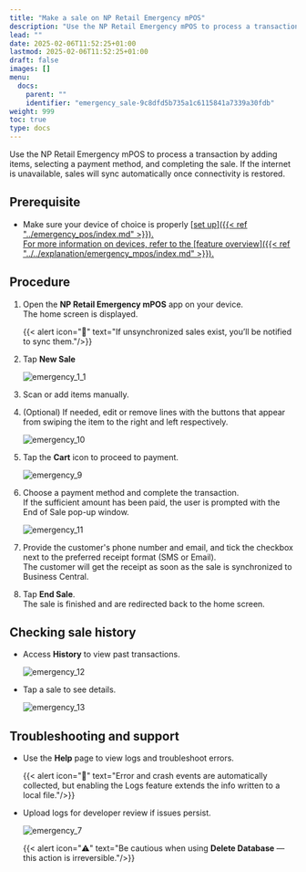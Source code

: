 ```yaml
---
title: "Make a sale on NP Retail Emergency mPOS"
description: "Use the NP Retail Emergency mPOS to process a transaction by adding items, selecting a payment method, and completing the sale. If the internet is unavailable, sales will sync automatically once connectivity is restored."
lead: ""
date: 2025-02-06T11:52:25+01:00
lastmod: 2025-02-06T11:52:25+01:00
draft: false
images: []
menu:
  docs:
    parent: ""
    identifier: "emergency_sale-9c8dfd5b735a1c6115841a7339a30fdb"
weight: 999
toc: true
type: docs
---
```


Use the NP Retail Emergency mPOS to process a transaction by adding items, selecting a payment method, and completing the sale. If the internet is unavailable, sales will sync automatically once connectivity is restored.

## Prerequisite

- Make sure your device of choice is properly [<ins>set up<ins>]({{< ref "../emergency_pos/index.md" >}}).      
  For more information on devices, refer to the [<ins>feature overview<ins>]({{< ref "../../explanation/emergency_mpos/index.md" >}}).

## Procedure

1. Open the **NP Retail Emergency mPOS** app on your device.      
   The home screen is displayed.

    {{< alert icon="📝" text="If unsynchronized sales exist, you’ll be notified to sync them."/>}}

2. Tap **New Sale**

   ![emergency_1_1](Images/emergency_1_1.png)

3. Scan or add items manually.
4. (Optional) If needed, edit or remove lines with the buttons that appear from swiping the item to the right and left respectively.

     ![emergency_10](Images/emergency_10.png)

5. Tap the **Cart** icon to proceed to payment.

    ![emergency_9](Images/emergency_9.png) 

6. Choose a payment method and complete the transaction.       
   If the sufficient amount has been paid, the user is prompted with the End of Sale pop-up window.

    ![emergency_11](Images/emergency_11.png)
   
7. Provide the customer's phone number and email, and tick the checkbox next to the preferred receipt format (SMS or Email).    
   The customer will get the receipt as soon as the sale is synchronized to Business Central.
   
8. Tap **End Sale**.     
   The sale is finished and are redirected back to the home screen.


## Checking sale history

- Access **History** to view past transactions.

    ![emergency_12](Images/emergency_12.png)

- Tap a sale to see details.

    ![emergency_13](Images/emergency_13.png)

## Troubleshooting and support

- Use the **Help** page to view logs and troubleshoot errors.

  {{< alert icon="📝" text="Error and crash events are automatically collected, but enabling the Logs feature extends the info written to a local file."/>}}

- Upload logs for developer review if issues persist.

    ![emergency_7](Images/emergency_7.png)


  {{< alert icon="⚠️" text="Be cautious when using <b>Delete Database</b> — this action is irreversible."/>}}